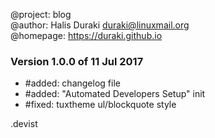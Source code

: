 @project: blog  
@author: Halis Duraki <duraki@linuxmail.org>  
@homepage: https://duraki.github.io  

### Version 1.0.0 of 11 Jul 2017
+ #added: changelog file
+ #added: "Automated Developers Setup" init
+ #fixed: tuxtheme ul/blockquote style

.devist
